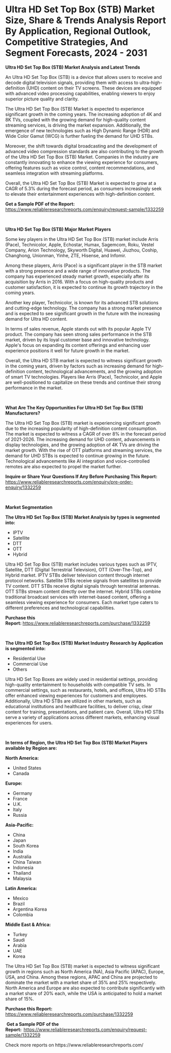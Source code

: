 <p><h1>Ultra HD Set Top Box (STB) Market Size, Share & Trends Analysis Report By Application, Regional Outlook, Competitive Strategies, And Segment Forecasts, 2024 - 2031</h1></p><p><strong>Ultra HD Set Top Box (STB) Market Analysis and Latest Trends</strong></p>
<p><p>An Ultra HD Set Top Box (STB) is a device that allows users to receive and decode digital television signals, providing them with access to ultra-high-definition (UHD) content on their TV screens. These devices are equipped with advanced video processing capabilities, enabling viewers to enjoy superior picture quality and clarity.</p><p>The Ultra HD Set Top Box (STB) Market is expected to experience significant growth in the coming years. The increasing adoption of 4K and 8K TVs, coupled with the growing demand for high-quality content streaming services, is driving the market expansion. Additionally, the emergence of new technologies such as High Dynamic Range (HDR) and Wide Color Gamut (WCG) is further fueling the demand for UHD STBs.</p><p>Moreover, the shift towards digital broadcasting and the development of advanced video compression standards are also contributing to the growth of the Ultra HD Set Top Box (STB) Market. Companies in the industry are constantly innovating to enhance the viewing experience for consumers, offering features such as voice control, content recommendations, and seamless integration with streaming platforms.</p><p>Overall, the Ultra HD Set Top Box (STB) Market is expected to grow at a CAGR of 5.3% during the forecast period, as consumers increasingly seek to elevate their entertainment experiences with high-definition content.</p></p>
<p><strong>Get a Sample PDF of the Report:&nbsp;</strong> <a href="https://www.reliableresearchreports.com/enquiry/request-sample/1332259">https://www.reliableresearchreports.com/enquiry/request-sample/1332259</a></p>
<p>&nbsp;</p>
<p><strong>Ultra HD Set Top Box (STB) Major Market Players</strong></p>
<p><p>Some key players in the Ultra HD Set Top Box (STB) market include Arris (Pace), Technicolor, Apple, Echostar, Humax, Sagemcom, Roku, Vestel Company, Arion Technology, Skyworth Digital, Huawei, Jiuzhou, Coship, Changhong, Unionman, Yinhe, ZTE, Hisense, and Infomir. </p><p>Among these players, Arris (Pace) is a significant player in the STB market with a strong presence and a wide range of innovative products. The company has experienced steady market growth, especially after its acquisition by Arris in 2016. With a focus on high-quality products and customer satisfaction, it is expected to continue its growth trajectory in the coming years.</p><p>Another key player, Technicolor, is known for its advanced STB solutions and cutting-edge technology. The company has a strong market presence and is expected to see significant growth in the future with the increasing demand for Ultra HD content.</p><p>In terms of sales revenue, Apple stands out with its popular Apple TV product. The company has seen strong sales performance in the STB market, driven by its loyal customer base and innovative technology. Apple's focus on expanding its content offerings and enhancing user experience positions it well for future growth in the market.</p><p>Overall, the Ultra HD STB market is expected to witness significant growth in the coming years, driven by factors such as increasing demand for high-definition content, technological advancements, and the growing adoption of smart TV technologies. Players like Arris (Pace), Technicolor, and Apple are well-positioned to capitalize on these trends and continue their strong performance in the market.</p></p>
<p>&nbsp;</p>
<p><strong>What Are The Key Opportunities For Ultra HD Set Top Box (STB) Manufacturers?</strong></p>
<p><p>The Ultra HD Set Top Box (STB) market is experiencing significant growth due to the increasing popularity of high-definition content consumption. The market is expected to witness a CAGR of over 8% in the forecast period of 2021-2026. The increasing demand for UHD content, advancements in display technologies, and the growing adoption of 4K TVs are driving the market growth. With the rise of OTT platforms and streaming services, the demand for UHD STBs is expected to continue growing in the future. Technological advancements like AI integration and voice-controlled remotes are also expected to propel the market further.</p></p>
<p><strong>Inquire or Share Your Questions If Any Before Purchasing This Report:</strong> <a href="https://www.reliableresearchreports.com/enquiry/pre-order-enquiry/1332259">https://www.reliableresearchreports.com/enquiry/pre-order-enquiry/1332259</a></p>
<p>&nbsp;</p>
<p><strong>Market Segmentation</strong></p>
<p><strong>The Ultra HD Set Top Box (STB) Market Analysis by types is segmented into:</strong></p>
<p><ul><li>IPTV</li><li>Satellite</li><li>DTT</li><li>OTT</li><li>Hybrid</li></ul></p>
<p><p>Ultra HD Set Top Box (STB) market includes various types such as IPTV, Satellite, DTT (Digital Terrestrial Television), OTT (Over-The-Top), and Hybrid market. IPTV STBs deliver television content through internet protocol networks. Satellite STBs receive signals from satellites to provide TV content. DTT STBs receive digital signals through terrestrial antennas. OTT STBs stream content directly over the internet. Hybrid STBs combine traditional broadcast services with internet-based content, offering a seamless viewing experience for consumers. Each market type caters to different preferences and technological capabilities.</p></p>
<p><strong>Purchase this Report:&nbsp;</strong><a href="https://www.reliableresearchreports.com/purchase/1332259">https://www.reliableresearchreports.com/purchase/1332259</a></p>
<p>&nbsp;</p>
<p><strong>The Ultra HD Set Top Box (STB) Market Industry Research by Application is segmented into:</strong></p>
<p><ul><li>Residential Use</li><li>Commercial Use</li><li>Others</li></ul></p>
<p><p>Ultra HD Set Top Boxes are widely used in residential settings, providing high-quality entertainment to households with compatible TV sets. In commercial settings, such as restaurants, hotels, and offices, Ultra HD STBs offer enhanced viewing experiences for customers and employees. Additionally, Ultra HD STBs are utilized in other markets, such as educational institutions and healthcare facilities, to deliver crisp, clear content for training, presentations, and patient care. Overall, Ultra HD STBs serve a variety of applications across different markets, enhancing visual experiences for users.</p></p>
<p>&nbsp;</p>
<p><strong>In terms of Region, the Ultra HD Set Top Box (STB) Market Players available by Region are:</strong></p>
<p>
    <p> <strong> North America: </strong>
        <ul>
            <li>United States</li>
            <li>Canada</li>
        </ul>
        </p> 
    <p> <strong> Europe: </strong>
        <ul>
            <li>Germany</li>
            <li>France</li>
            <li>U.K.</li>
            <li>Italy</li>
            <li>Russia</li>
        </ul>
        </p> 
    <p> <strong> Asia-Pacific: </strong>
        <ul>
            <li>China</li>
            <li>Japan</li>
            <li>South Korea</li>
            <li>India</li>
            <li>Australia</li>
            <li>China Taiwan</li>
            <li>Indonesia</li>
            <li>Thailand</li>
            <li>Malaysia</li>
        </ul>
        </p> 
    <p> <strong> Latin America: </strong>
        <ul>
            <li>Mexico</li>
            <li>Brazil</li>
            <li>Argentina Korea</li>
            <li>Colombia</li>
        </ul>
        </p> 
    <p> <strong> Middle East & Africa: </strong>
        <ul>
            <li>Turkey</li>
            <li>Saudi</li>
            <li>Arabia</li>
            <li>UAE</li>
            <li>Korea</li>
        </ul>
    </p>
    </p>
<p><p>The Ultra HD Set Top Box (STB) market is expected to witness significant growth in regions such as North America (NA), Asia Pacific (APAC), Europe, USA, and China. Among these regions, APAC and China are projected to dominate the market with a market share of 35% and 25% respectively. North America and Europe are also expected to contribute significantly with a market share of 20% each, while the USA is anticipated to hold a market share of 15%.</p></p>
<p><strong>Purchase this Report: </strong><a href="https://www.reliableresearchreports.com/purchase/1332259">https://www.reliableresearchreports.com/purchase/1332259</a></p>
<p>&nbsp;<strong>Get a Sample PDF of the Report:&nbsp;&nbsp;</strong><a href="https://www.reliableresearchreports.com/enquiry/request-sample/1332259">https://www.reliableresearchreports.com/enquiry/request-sample/1332259</a></p>
<p><strong></strong></p>
<p>Check more reports on https://www.reliableresearchreports.com/</p>